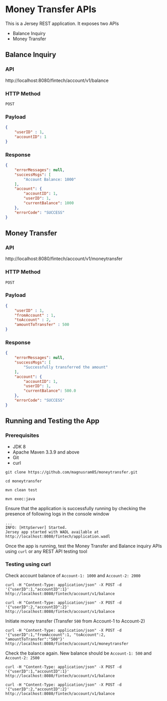 # Money Transfer APIs

This is a Jersey REST application. It exposes two APIs
* Balance Inquiry
* Money Transfer

## Balance Inquiry 
### API 
http://localhost:8080/fintech/account/v1/balance

### HTTP Method
```POST```

### Payload
```json
{
	"userID" : 1,
	"accountID": 1
}
```

### Response
```json
{
    "errorMessages": null,
    "successMsgs": [
        "Account Balance: 1000"
    ],
    "account": {
        "accountID": 1,
        "userID": 1,
        "currentBalance": 1000
    },
    "errorCode": "SUCCESS"
}
```

## Money Transfer
### API
http://localhost:8080/fintech/account/v1/moneytransfer

### HTTP Method
```POST```

### Payload
```json
{
	"userID" : 1,
	"fromAccount" : 1,
	"toAccount" : 2,
	"amountToTransfer" : 500
}
```
### Response
```json
{
    "errorMessages": null,
    "successMsgs": [
        "Successfully transferred the amount"
    ],
    "account": {
        "accountID": 1,
        "userID": 1,
        "currentBalance": 500.0
    },
    "errorCode": "SUCCESS"
}
```

## Running and Testing the App
### Prerequisites
* JDK 8
* Apache Maven 3.3.9 and above
* Git 
* curl

```console
git clone https://github.com/magnusram05/moneytransfer.git

cd moneytransfer

mvn clean test

mvn exec:java
```
Ensure that the application is successfully running by checking the presence of following logs in the console window
```console
...
INFO: [HttpServer] Started.
Jersey app started with WADL available at http://localhost:8080/fintech/application.wadl
```

Once the app is running, test the Money Transfer and Balance inquiry APIs using ``curl`` or any REST API testing tool

### Testing using curl

Check account balance of ``Account-1: 1000`` and ``Account-2: 2000``
```console
curl -H "Content-Type: application/json" -X POST -d '{"userID":1,"accountID":1}' http://localhost:8080/fintech/account/v1/balance

curl -H "Content-Type: application/json" -X POST -d '{"userID":2,"accountID":2}' http://localhost:8080/fintech/account/v1/balance
```
Initiate money transfer (Transfer ``500`` from Account-1 to Account-2)
```console
curl -H "Content-Type: application/json" -X POST -d '{"userID":1,"fromAccount":1, "toAccount":2, "amountToTransfer":"500"}' http://localhost:8080/fintech/account/v1/moneytransfer
```
Check the balance again.  New balance should be ``Account-1: 500`` and ``Account-2: 2500``
```console
curl -H "Content-Type: application/json" -X POST -d '{"userID":1,"accountID":1}' http://localhost:8080/fintech/account/v1/balance

curl -H "Content-Type: application/json" -X POST -d '{"userID":2,"accountID":2}' http://localhost:8080/fintech/account/v1/balance
```
